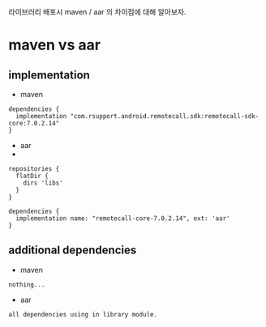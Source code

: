 라이브러리 배포시 maven / aar 의 차이점에 대해 알아보자.

# maven vs aar

## implementation
- maven
```
dependencies {
  implementation "com.rsupport.android.remotecall.sdk:remotecall-sdk-core:7.0.2.14"
}
```

- aar
- 
```
repositories { 
  flatDir { 
    dirs 'libs' 
  } 
}

dependencies {
  implementation name: "remotecall-core-7.0.2.14", ext: 'aar'
}
```

## additional dependencies

- maven
```
nothing...
```

- aar
```
all dependencies using in library module.
```

